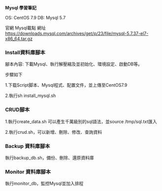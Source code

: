 **Mysql 學習筆記**  

OS: CentOS 7.9  DB: Mysql 5.7

官網 Mysql載點  網址  https://downloads.mysql.com/archives/get/p/23/file/mysql-5.7.37-el7-x86_64.tar.gz

### Install資料庫腳本

腳本內容: 下載Mysql、執行解壓縮及並初始化、環境設定、啟動DB等。

步驟如下

1.下载Script脚本、Mysql程式、配置文件，並上傳至CentOS7.9

2.執行sh install_mysql.sh
 
### CRUD腳本

1.執行create_data.sh 可以產生千萬級別的sql語法，並source /tmp/sql.txt匯入
 
2.執行crud.sh，可以新增、刪除、修改、查詢資料

### Backup 資料庫腳本
    
執行backup_db.sh，備份、刪除、還原資料庫

### Monitor 資料庫腳本
    
執行monitor_db，監控Mysql並加入排程 
